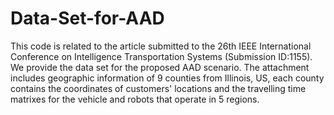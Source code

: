# Data-Set-for-AAD
This code is related to the article submitted to the 26th IEEE International Conference on Intelligence Transportation Systems (Submission ID:1155). We provide the data set for the proposed AAD scenario. The attachment includes geographic information of 9 counties from Illinois, US, each county contains the coordinates of customers' locations and the travelling time matrixes for the vehicle and robots that operate in 5 regions. 
